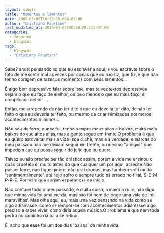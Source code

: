```yaml
---
layout: single
title: "Momentos e lamentos"
date: 2009-05-05T16:22:00.004-07:00
author: "Cristiano Faustino"
last_modified_at: 2010-04-05T20:58:28.111-07:00
categories:
  - imported
  - blogspot
tags:
  - blogspot
  - "Cristiano Faustino"
---
```


Sabe? andei pensando no que eu escreveria aqui, e vou escrever sobre o fato de me sentir mal as vezes por coisas que eu não fiz, que fiz, e que não tenho coragem de fazer.Os momentos com seus lamentos...

É algo bem depressivo falar sobre isso, mas talvez textos depressivos sejam o que eu faço de melhor, ou pelo menos o que eu mais faço, é complicado definir ...

Então, me arrependo de não ter dito o que eu deveria ter dito, de não ter feito o que eu deveria ter feito, ou mesmo de criar inimizades por meros acontecimentos mínimos...

Não sou de ferro, nunca fui, tenho sempre meus altos e baixos, muito mais baixos do que altos aliás, mas a gente segue em frente.O problema é que eu quero aproveitar mais a vida (soa clichê, mas é a verdade) e marcas do meu passado não me deixam seguir em frente, ou mesmo "amigos" que impedem que eu possa seguir do jeito que eu quero.

Talvez eu não precise ser tão drástico assim, porém a vida me ensinou o quão cruel ela é, muito antes do que qualquer um por aqui, acredite.Não passei fome, não fiquei pobre, não usei drogas, mas também sofri muito 'sentimentalmente', até hoje sofro e sempre tudo dá errado no final, S-E-M-P-R-E. Por mais que surjam esperanças de início.

Não contarei todo o meu passado, é muita coisa, a maioria ruim, não digo que minha vida foi uma merda, mas não foi nem de longe uma vida de 'mil maravilhas'. Mas olha aqui, eu, mais uma vez pensando na vida como se algo adiantasse, como se remoer-se com acontecimentos adiantasse algo, preciso é saber viver, como diria aquela música.O problema é que nem toda pedra no caminho dá para se retirar.

É, acho que esse foi um dos dias 'baixos' da minha vida.